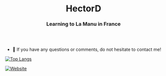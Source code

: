 <div align="center">
<h1>HectorD</h1>
<h3>Learning to La Manu in France</h3>
</div>

</br></br>
- 💬 If you have any questions or comments, do not hesitate to contact me!

[![Top Langs](https://github-readme-stats.vercel.app/api/top-langs/?username=hectordll&layout=compact)](https://github.com/hectordll)


[![Website](https://github.com/hectordll/CV-Numerique/blob/master/assets/img/exempleportfolio.png)](https://hectordll.github.io/CV-Numerique/)
